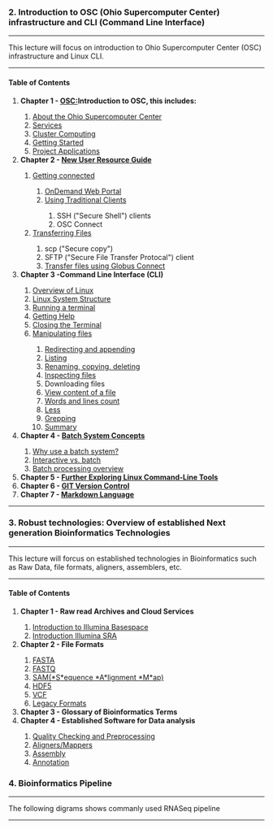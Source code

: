 ### 2. Introduction to OSC (Ohio Supercomputer Center) infrastructure and CLI (Command Line Interface)
<hr>


This lecture will focus on introduction to Ohio Supercomputer Center (OSC) infrastructure and Linux CLI.

<hr>

#### Table of Contents
<ol start="1">
  <li><strong>Chapter 1 - <a href="https://www.osc.edu">OSC:</a>Introduction to OSC, this includes:</strong></li>
  <ol start="i">
   <li><a href="https://www.osc.edu/about/mission">About the Ohio Supercomputer Center</a></li>
   <li><a href="https://www.osc.edu/services">Services</a></li>
   <li><a href="https://www.osc.edu/services/cluster_computing">Cluster Computing</a></li>
    <li><a href="https://www.osc.edu/resources/getting_started">Getting Started</a></li>
    <li><a href="https://www.osc.edu/supercomputing/support/account">Project Applications</a></li>
  </ol>
  
  <li><strong>Chapter 2 - <a href="https://www.osc.edu/resources/getting_started/new_user_resource_guide">New User Resource Guide</a></strong></li>
  <ol start="i">
   <li><a href="https://www.osc.edu/resources/getting_started/getting_connected">Getting connected</a></li>
  <ol start="i">
   <li><a href="https://ondemand.osc.edu/">OnDemand Web Portal</a></li>
   <li><a href="https://www.osc.edu/resources/getting_started/getting_connected">Using Traditional Clients</a></li>
   <ol start="i.i">
    <li>SSH ("Secure Shell") clients</li>
    <li> OSC Connect</li>
   </ol>
  </ol>
  <li><a href="https://www.osc.edu/resources/getting_started/getting_connected">Transferring Files</a></li>
  <ol start="i.i">
    <li>scp ("Secure copy")</li>
    <li> SFTP ("Secure File Transfer Protocal") client</li>
   <li><a href="https://www.osc.edu/resources/getting_started/howto/howto_transfer_files_using_globus_connect">Transfer files using Globus Connect</a></li>
   </ol>
  </ol>
   <li><strong>Chapter 3 -Command Line Interface (CLI)</strong></li>
   <ol start="i.i">
  <li><a href="http://nbviewer.jupyter.org/github/wijerasa/HCS7806_09_18_2015/blob/master/Introduction%20to%20Terminal.ipynb#Overview-of-Linux">Overview of Linux</a></li>
  <li> <a href="http://nbviewer.jupyter.org/github/wijerasa/HCS7806_09_18_2015/blob/master/Introduction%20to%20Terminal.ipynb#Linux-System-Structure"> Linux System Structure</a></li>
  <li><a href="https://www.learnenough.com/command-line-tutorial#sec-running_a_terminal">Running a terminal</a></li>
  <li><a href="https://www.learnenough.com/command-line-tutorial#sec-man_pages">Getting Help</a></li>
  <li><a href="https://www.learnenough.com/command-line-tutorial#sec-cleaning_up">Closing the Terminal</a></li>
  <li><a href="">Manipulating files</a></li>
  <ol start="i.i">
    <li><a href="https://www.learnenough.com/command-line-tutorial#sec-redirecting_and_appending">Redirecting and appending</a></li>
    <li><a href="https://www.learnenough.com/command-line-tutorial#sec-listing">Listing</a></li>
    <li><a href="https://www.learnenough.com/command-line-tutorial#sec-renaming_copying_deleting">Renaming, copying, deleting</a></li>
    <li><a href="https://www.learnenough.com/command-line-tutorial#sec-inspecting_files">Inspecting files</a></li>
    <li><a href="https://www.learnenough.com/command-line-tutorial#sec-downloading_a_file"></a>Downloading files</li>
    <li><a href="https://www.learnenough.com/command-line-tutorial#sec-making_heads_and_tails">View content of a file</a></li>
    <li><a href="https://www.learnenough.com/command-line-tutorial#sec-wordcount_and_pipes">Words and lines count</a></li>
    <li><a href="https://www.learnenough.com/command-line-tutorial#sec-less_is_more">Less</a></li>
    <li><a href="https://www.learnenough.com/command-line-tutorial#sec-grepping">Grepping</a></li>
   <li><a href="https://www.learnenough.com/command-line-tutorial#sec-summary_inspecting">Summary</a></li>
   </ol>
  </ol>
 <li><strong>Chapter 4 - <a href="https://www.osc.edu/supercomputing/batch-processing-at-osc/batch-system-concepts">Batch System Concepts </a></strong></li>
  <ol start="i">
    <li><a href="">Why use a batch system?</a></li>
    <li><a href="">Interactive vs. batch</a></li>
    <li><a href="">Batch processing overview</a></li>
    
  </ol>
<li><strong>Chapter 5 - <a href="https://github.com/wijerasa/HCS7194/wiki/CHAPTER-5:-Command-Line-Interface-Basics">Further Exploring Linux Command-Line Tools </a></strong></li>
<li><strong>Chapter 6 - <a href="https://github.com/wijerasa/HCS7194/wiki/Chapter-6:-GIT-Version-Control-System">GIT Version Control </a></strong></li>
<li><strong>Chapter 7 - <a href="https://github.com/adam-p/markdown-here/wiki/Markdown-Cheatsheet">Markdown Language </a></strong></li>
</ol>
<hr>

### 3. Robust technologies: Overview of established Next generation Bioinformatics Technologies
<hr>


This lecture will forcus on established technologies in Bioinformatics such as Raw Data, file formats, aligners, assemblers, etc.

<hr>

#### Table of Contents

<ol start="1">
  <li><strong>Chapter 1 - Raw read Archives and Cloud Services</strong></li>
  <ol start="i">
   <li><a href="https://github.com/wijerasa/HCS7194/wiki/Chapter-1:---Raw-read-Archives-and-Cloud-Services">Introduction to Illumina Basespace</a></li>
   <li><a href="https://github.com/wijerasa/HCS7194/wiki/Chapter-1:---Raw-read-Archives-and-Cloud-Services">Introduction Illumina SRA</a></li>
  </ol>
 
 <li><strong>Chapter 2 - File Formats</strong></li>
  <ol start="i">
   <li><a href="https://github.com/wijerasa/HCS7194/wiki/Chapter-2-:--File-Formats#10-fasta">FASTA</a></li>
   <li><a href="https://github.com/wijerasa/HCS7194/wiki/Chapter-2-:--File-Formats#20-fastq">FASTQ</a></li>
  <li><a href="https://training.h3abionet.org/postgraduate_workshop_2014/wp-content/uploads/2014/04/H3ABioNet_2014_NGS_8_SamFormat.pdf">SAM(*S*equence *A*lignment *M*ap)</a></li>
   <li><a href="https://github.com/wijerasa/HCS7194/wiki/Chapter-2-:--File-Formats#40-hdf5-hierarchical-data-format">HDF5</a></li>
  <li><a href="">VCF</a></li>
   <li><a href="">Legacy Formats</a></li>
  </ol>

<li><strong>Chapter 3 - Glossary of Bioinformatics Terms</strong></li>
  
<li><strong>Chapter 4 - Established Software for Data analysis </strong></li>
  <ol start="i">
    <li><a href="https://github.com/wijerasa/HCS7194/wiki/Chapter-4:-Established-Software-for-Data-analysis#10-quality-checking-and-preprocessing">Quality Checking and Preprocessing</a></li>
    <li><a href="https://github.com/wijerasa/HCS7194/wiki/Chapter-4:-Established-Software-for-Data-analysis#20-alignersmappers">Aligners/Mappers</a></li>
    <li><a href="https://github.com/wijerasa/HCS7194/wiki/Chapter-4:-Established-Software-for-Data-analysis#30-assemblers">Assembly</a></li>
    <li><a href="">Annotation</a></li>
    
  </ol>
</ol>

### 4. Bioinformatics Pipeline
<hr>

The following digrams shows commanly used RNASeq pipeline
![]()
<hr>

